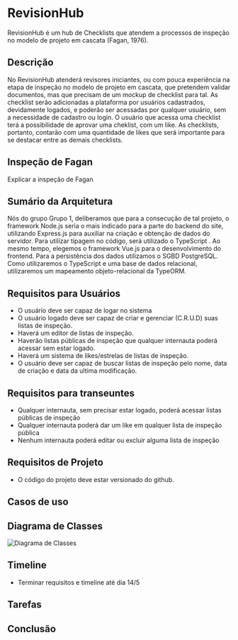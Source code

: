 


# RevisionHub
RevisionHub é um hub de Checklists que atendem a processos de inspeção no modelo de projeto em cascata (Fagan, 1976).

## Descrição

No RevisionHub atenderá revisores iniciantes, ou com pouca experiência na etapa de inspeção no modelo de projeto em cascata, que pretendem validar documentos, mas que precisam de um mockup de checklist para tal. As checklist serão adicionadas a plataforma por usuários cadastrados, devidamente logados, e poderão ser acessadas por qualquer usuário, sem a necessidade de cadastro ou login. O usuário que acessa uma checklist terá a possibilidade de aprovar uma cheklist, com um like. As checklists, portanto, contarão com uma quantidade de likes que será importante para se destacar entre as demais checklists.    

## Inspeção de Fagan

Explicar a inspeção de Fagan

## Sumário da Arquitetura

Nós do grupo Grupo 1, deliberamos que para a consecução de tal projeto, o framework Node.js seria o mais indicado para a parte do backend do site, utilizando Express.js para auxiliar na criação e obtenção de dados do servidor. Para utilizar tipagem no código, será utilizado o TypeScript . Ao mesmo tempo, elegemos o framework Vue.js para o desenvolvimento do frontend. Para a persistência dos dados utilizamos o SGBD PostgreSQL. Como utilizaremos o TypeScript e uma base de dados relacional, utilizaremos um mapeamento objeto-relacional da TypeORM.

## Requisitos para Usuários

- O usuário deve ser capaz de logar no sistema
- O usuário logado deve ser capaz de criar e gerenciar (C.R.U.D) suas listas de inspeção.
- Haverá um editor de listas de inspeção.
- Haverão listas públicas de inspeção que qualquer internauta poderá acessar sem estar logado.
- Haverá um sistema de likes/estrelas de listas de inspeção.
- O usuário deve ser capaz de buscar listas de inspeção pelo nome, data de criação e data da ultima modificação.


## Requisitos para transeuntes

- Qualquer internauta, sem precisar estar logado, poderá acessar listas públicas de inspeção
- Qualquer internauta poderá dar um like em qualquer lista de inspeção pública
- Nenhum internauta poderá editar ou excluir alguma lista de inspeção

## Requisitos de Projeto

- O código do projeto deve estar versionado do github.



## Casos de uso

## Diagrama de Classes

![Diagrama de Classes](https://user-images.githubusercontent.com/39508000/81764412-e9babc80-94a7-11ea-8a11-b07a358dfa0d.jpeg)


## Timeline

- Terminar requisitos e timeline até dia 14/5


## Tarefas
## Conclusão


